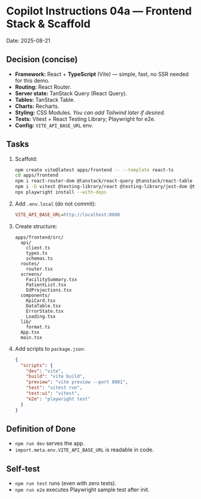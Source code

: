 # Copilot Instructions 04a — Frontend Stack & Scaffold
Date: 2025-08-21

## Decision (concise)
- **Framework:** React + **TypeScript** (Vite) — simple, fast, no SSR needed for this demo.
- **Routing:** React Router.
- **Server state:** TanStack Query (React Query).
- **Tables:** TanStack Table.
- **Charts:** Recharts.
- **Styling:** CSS Modules. *You *can* add Tailwind later if desired.*
- **Tests:** Vitest + React Testing Library; Playwright for e2e.
- **Config:** `VITE_API_BASE_URL` env.

## Tasks
1. Scaffold:
   ```bash
   npm create vite@latest apps/frontend -- --template react-ts
   cd apps/frontend
   npm i react-router-dom @tanstack/react-query @tanstack/react-table recharts axios zod
   npm i -D vitest @testing-library/react @testing-library/jest-dom @types/node jsdom @types/jsdom playwright
   npx playwright install --with-deps
   ```
2. Add `.env.local` (do not commit):
   ```ini
   VITE_API_BASE_URL=http://localhost:8080
   ```
3. Create structure:
   ```text
   apps/frontend/src/
     api/
       client.ts
       types.ts
       schemas.ts
     routes/
       router.tsx
     screens/
       FacilitySummary.tsx
       PatientList.tsx
       EdProjections.tsx
     components/
       KpiCard.tsx
       DataTable.tsx
       ErrorState.tsx
       Loading.tsx
     lib/
       format.ts
     App.tsx
     main.tsx
   ```
4. Add scripts to `package.json`:
   ```json
   {
     "scripts": {
       "dev": "vite",
       "build": "vite build",
       "preview": "vite preview --port 8081",
       "test": "vitest run",
       "test:ui": "vitest",
       "e2e": "playwright test"
     }
   }
   ```

## Definition of Done
- `npm run dev` serves the app.
- `import.meta.env.VITE_API_BASE_URL` is readable in code.

## Self‑test
- `npm run test` runs (even with zero tests).
- `npm run e2e` executes Playwright sample test after init.
